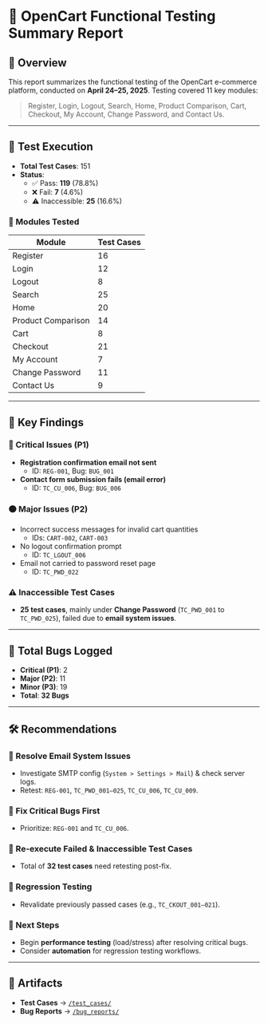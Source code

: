 # 🧾 OpenCart Functional Testing Summary Report

## 📌 Overview

This report summarizes the functional testing of the OpenCart e-commerce platform, conducted on **April 24–25, 2025**. Testing covered 11 key modules:

> Register, Login, Logout, Search, Home, Product Comparison, Cart, Checkout, My Account, Change Password, and Contact Us.

---

## 🧪 Test Execution

- **Total Test Cases**: 151  
- **Status**:
  - ✅ Pass: **119** (78.8%)  
  - ❌ Fail: **7** (4.6%)  
  - ⚠️ Inaccessible: **25** (16.6%)  

### 🧱 Modules Tested

| Module              | Test Cases |
|---------------------|------------|
| Register            | 16         |
| Login               | 12         |
| Logout              | 8          |
| Search              | 25         |
| Home                | 20         |
| Product Comparison  | 14         |
| Cart                | 8          |
| Checkout            | 21         |
| My Account          | 7          |
| Change Password     | 11         |
| Contact Us          | 9          |

---

## 🚨 Key Findings

### 🔴 Critical Issues (P1)
- **Registration confirmation email not sent**  
  - ID: `REG-001`, Bug: `BUG_001`
- **Contact form submission fails (email error)**  
  - ID: `TC_CU_006`, Bug: `BUG_006`

### 🟠 Major Issues (P2)
- Incorrect success messages for invalid cart quantities  
  - IDs: `CART-002`, `CART-003`
- No logout confirmation prompt  
  - ID: `TC_LGOUT_006`
- Email not carried to password reset page  
  - ID: `TC_PWD_022`

### ⚠️ Inaccessible Test Cases
- **25 test cases**, mainly under **Change Password** (`TC_PWD_001` to `TC_PWD_025`), failed due to **email system issues**.

---

## 🐞 Total Bugs Logged

- **Critical (P1)**: 2  
- **Major (P2)**: 11  
- **Minor (P3)**: 19  
- **Total**: **32 Bugs**

---

## 🛠️ Recommendations

### 📨 Resolve Email System Issues
- Investigate SMTP config (`System > Settings > Mail`) & check server logs.
- Retest: `REG-001`, `TC_PWD_001–025`, `TC_CU_006`, `TC_CU_009`.

### 🛑 Fix Critical Bugs First
- Prioritize: `REG-001` and `TC_CU_006`.

### 🔁 Re-execute Failed & Inaccessible Test Cases
- Total of **32 test cases** need retesting post-fix.

### 🔄 Regression Testing
- Revalidate previously passed cases (e.g., `TC_CKOUT_001–021`).

### 🧪 Next Steps
- Begin **performance testing** (load/stress) after resolving critical bugs.
- Consider **automation** for regression testing workflows.

---

## 📂 Artifacts

- **Test Cases** → [`/test_cases/`](../test_cases/)  
- **Bug Reports** → [`/bug_reports/`](../bug_report/)  


